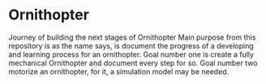 # Ornithopter
Journey of building the next stages of Ornithopter
Main purpose from this repository is as the name says, is document the progress of a developing and learning process for an ornithopter.
Goal number one is create a fully mechanical Ornithopter and document every step for so. 
Goal number two motorize an ornithopter, for it, a simulation model may be needed.
